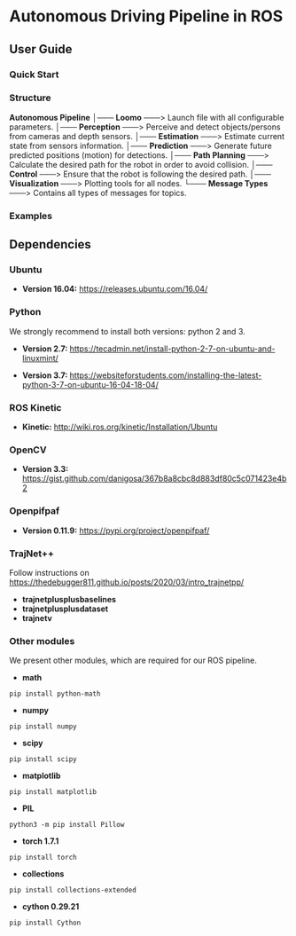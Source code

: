 # Autonomous Driving Pipeline in ROS

## User Guide

### Quick Start



### Structure

**Autonomous Pipeline**
│─── **Loomo** ───> Launch file with all configurable parameters.
│─── **Perception** ───> Perceive and detect objects/persons from cameras and depth sensors.
│─── **Estimation** ───> Estimate current state from sensors information.
│─── **Prediction** ───> Generate future predicted positions (motion) for detections.
│─── **Path Planning** ───> Calculate the desired path for the robot in order to avoid collision.
│─── **Control** ───> Ensure that the robot is following the desired path.
│─── **Visualization** ───> Plotting tools for all nodes.
└─── **Message Types** ───> Contains all types of messages for topics.

### Examples



## Dependencies

### Ubuntu

* **Version 16.04:** https://releases.ubuntu.com/16.04/

### Python

We strongly recommend to install both versions: python 2 and 3.

* **Version 2.7:** https://tecadmin.net/install-python-2-7-on-ubuntu-and-linuxmint/

* **Version 3.7:** https://websiteforstudents.com/installing-the-latest-python-3-7-on-ubuntu-16-04-18-04/

### ROS Kinetic

* **Kinetic:** http://wiki.ros.org/kinetic/Installation/Ubuntu

### OpenCV

* **Version 3.3:** https://gist.github.com/danigosa/367b8a8cbc8d883df80c5c071423e4b2

### Openpifpaf

* **Version 0.11.9:** https://pypi.org/project/openpifpaf/

### TrajNet++
Follow instructions on https://thedebugger811.github.io/posts/2020/03/intro_trajnetpp/

* **trajnetplusplusbaselines**
* **trajnetplusplusdataset**
* **trajnetv**

### Other modules

We present other modules, which are required for our ROS pipeline.

* **math**

```shell
pip install python-math
```

* **numpy**

```shell
pip install numpy
```

* **scipy**

```shell
pip install scipy
```

* **matplotlib**

```shell
pip install matplotlib
```

* **PIL**

```shell
python3 -m pip install Pillow
```

* **torch 1.7.1**

```shell
pip install torch
```

* **collections**

```shell
pip install collections-extended
```

* **cython 0.29.21** 

```shell
pip install Cython
```